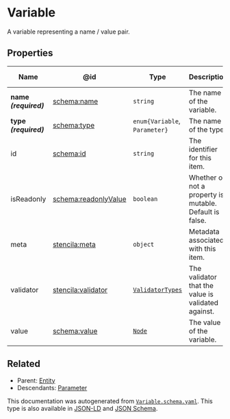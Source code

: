 # Variable

A variable representing a name / value pair.

## Properties

| Name                  | @id                                                             | Type                                 | Description                                             | Inherited from         |
| --------------------- | --------------------------------------------------------------- | ------------------------------------ | ------------------------------------------------------- | ---------------------- |
| **name _(required)_** | [schema:name](https://schema.org/name)                          | `string`                             | The name of the variable.                               | [Variable](./Variable) |
| **type _(required)_** | [schema:type](https://schema.org/type)                          | `enum{`​`Variable`, `Parameter`​`}`  | The name of the type.                                   | [Entity](./Entity)     |
| id                    | [schema:id](https://schema.org/id)                              | `string`                             | The identifier for this item.                           | [Entity](./Entity)     |
| isReadonly            | [schema:readonlyValue](https://schema.org/readonlyValue)        | `boolean`                            | Whether or not a property is mutable. Default is false. | [Variable](./Variable) |
| meta                  | [stencila:meta](https://schema.stenci.la/meta.jsonld)           | `object`                             | Metadata associated with this item.                     | [Entity](./Entity)     |
| validator             | [stencila:validator](https://schema.stenci.la/validator.jsonld) | [`ValidatorTypes`](./ValidatorTypes) | The validator that the value is validated against.      | [Variable](./Variable) |
| value                 | [schema:value](https://schema.org/value)                        | [`Node`](./Node)                     | The value of the variable.                              | [Variable](./Variable) |

## Related

-   Parent: [Entity](./Entity)
-   Descendants: [Parameter](./Parameter)

 This documentation was autogenerated from [`Variable.schema.yaml`](https://github.com/stencila/schema/blob/master/schema/Variable.schema.yaml). This type is also available in [JSON-LD](https://schema.stenci.la/Variable.jsonld) and [JSON Schema](https://schema.stenci.la/Variable.schema.json).
